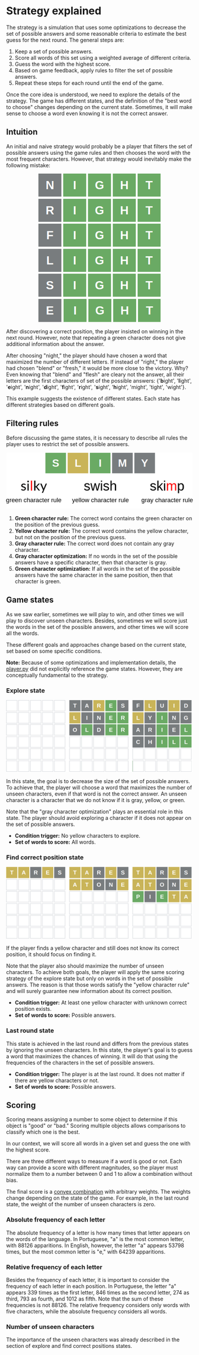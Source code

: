 # Strategy explained

The strategy is a simulation that uses some optimizations to decrease the set of possible answers and some reasonable criteria to estimate the best guess for the next round. The general steps are:

1. Keep a set of possible answers.
2. Score all words of this set using a weighted average of different criteria.
3. Guess the word with the highest score.
4. Based on game feedback, apply rules to filter the set of possible answers.
5. Repeat these steps for each round until the end of the game.

Once the core idea is understood, we need to explore the details of the strategy. The game has different states, and the definition of the "best word to choose" changes depending on the current state. Sometimes, it will make sense to choose a word even knowing it is not the correct answer.

## Intuition

An initial and naive strategy would probably be a player that filters the set of possible answers using the game rules and then chooses the word with the most frequent characters. However, that strategy would inevitably make the following mistake:

<div align="center">
    <img src="imgs/case1_en.png">
</div>

After discovering a correct position, the player insisted on winning in the next round. However, note that repeating a green character does not give additional information about the answer.

After choosing "night," the player should have chosen a word that maximized the number of different letters. If instead of "right," the player had chosen "blend" or "fresh," it would be more close to the victory. Why? Even knowing that "blend" and "flesh" are cleary not the answer, all their letters are the first characters of set of the possible answers: {'**b**ight', '**l**ight', '**e**ight', '**n**ight', '**d**ight', '**f**ight', '**r**ight', '**s**ight', '**h**ight', 'might', 'tight', 'wight'}.

This example suggests the existence of different states. Each state has different strategies based on different goals.

## Filtering rules

Before discussing the game states, it is necessary to describe all rules the player uses to restrict the set of possible answers.

<div align="center">
    <img src="imgs/filtering_rules.png">
</div>

1. **Green character rule:** The correct word contains the green character on the position of the previous guess.
2. **Yellow character rule:** The correct word contains the yellow character, but not on the position of the previous guess.
3. **Gray character rule:** The correct word does not contain any gray character.
4. **Gray character optimization:** If no words in the set of the possible answers have a specific character, then that character is gray.
5. **Green character optimization:** If all words in the set of the possible answers have the same character in the same position, then that character is green.

## Game states

As we saw earlier, sometimes we will play to win, and other times we will play to discover unseen characters. Besides, sometimes we will score just the words in the set of the possible answers, and other times we will score all the words.

These different goals and approaches change based on the current state, set based on some specific conditions.

**Note:** Because of some optimizations and implementation details, the [player.py](player.py) did not explicitly reference the game states. However, they are conceptually fundamental to the strategy.

### Explore state

<div align="center">
    <img src="imgs/explore_state_example.png">
</div>

In this state, the goal is to decrease the size of the set of possible answers. To achieve that, the player will choose a word that maximizes the number of unseen characters, even if that word is not the correct answer. An unseen character is a character that we do not know if it is gray, yellow, or green.

Note that the "gray character optimization" plays an essential role in this state. The player should avoid exploring a character if it does not appear on the set of possible answers.

- **Condition trigger:** No yellow characters to explore.
- **Set of words to score:** All words.

### Find correct position state

<div align="center">
    <img src="imgs/find_correct_position_state_example.png">
</div>

If the player finds a yellow character and still does not know its correct position, it should focus on finding it.

Note that the player also should maximize the number of unseen characters. To achieve both goals, the player will apply the same scoring strategy of the explore state but only on words in the set of possible answers. The reason is that those words satisfy the "yellow character rule" and will surely guarantee new information about its correct position.

- **Condition trigger:** At least one yellow character with unknown correct position exists.
- **Set of words to score:** Possible answers.

### Last round state

This state is achieved in the last round and differs from the previous states by ignoring the unseen characters. In this state, the player's goal is to guess a word that maximizes the chances of winning. It will do that using the frequencies of the characters in the set of possible answers.

- **Condition trigger:** The player is at the last round. It does not matter if there are yellow characters or not.
- **Set of words to score:** Possible answers.

## Scoring

Scoring means assigning a number to some object to determine if this object is "good" or "bad." Scoring multiple objects allows comparisons to classify which one is the best.

In our context, we will score all words in a given set and guess the one with the highest score.

There are three different ways to measure if a word is good or not. Each way can provide a score with different magnitudes, so the player must normalize them to a number between 0 and 1 to allow a combination without bias.

The final score is a [convex combination](https://en.wikipedia.org/wiki/Convex_combination) with arbitrary weights. The weights change depending on the state of the game. For example, in the last round state, the weight of the number of unseen characters is zero.

### Absolute frequency of each letter

The absolute frequency of a letter is how many times that letter appears on the words of the language. In Portuguese, "a" is the most common letter, with 88126 apparitions. In English, however, the letter "a" appears 53798 times, but the most common letter is "e," with 64239 apparitions.

### Relative frequency of each letter

Besides the frequency of each letter, it is important to consider the frequency of each letter in each position. In Portuguese, the letter "a" appears 339 times as the first letter, 846 times as the second letter, 274 as third, 793 as fourth, and 1012 as fifth. Note that the sum of these frequencies is not 88126. The relative frequency considers only words with five characters, while the absolute frequency considers all words.

### Number of unseen characters

The importance of the unseen characters was already described in the section of explore and find correct positions states.